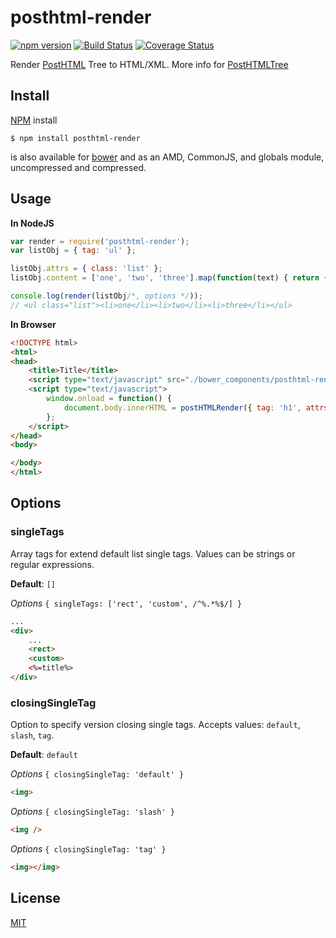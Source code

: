 # posthtml-render
[![npm version](https://badge.fury.io/js/posthtml-render.svg)](http://badge.fury.io/js/posthtml-render)
[![Build Status](https://travis-ci.org/posthtml/posthtml-render.svg?branch=master)](https://travis-ci.org/posthtml/posthtml-render?branch=master)
[![Coverage Status](https://coveralls.io/repos/posthtml/posthtml-render/badge.svg?branch=master)](https://coveralls.io/r/posthtml/posthtml-render?branch=master)

Render [PostHTML](http://github.com/posthtml/posthtml) Tree to HTML/XML.
More info for [PostHTMLTree](https://github.com/posthtml/posthtml#posthtml-json-tree-example)

## Install

[NPM](http://npmjs.com) install
```
$ npm install posthtml-render
```
is also available for [bower](http://bower.io) and as an AMD, CommonJS, and globals module, uncompressed and compressed.


## Usage

__In NodeJS__

```js
var render = require('posthtml-render');
var listObj = { tag: 'ul' };

listObj.attrs = { class: 'list' };
listObj.content = ['one', 'two', 'three'].map(function(text) { return { tag: 'li', content: text }});

console.log(render(listObj/*, options */));
// <ul class="list"><li>one</li><li>two</li><li>three</li></ul>
```

__In Browser__

```html
<!DOCTYPE html>
<html>
<head>
    <title>Title</title>
    <script type="text/javascript" src="./bower_components/posthtml-render/posthtml-render.min.js"></script>
    <script type="text/javascript">
        window.onload = function() {
            document.body.innerHTML = postHTMLRender({ tag: 'h1', attrs: { style: 'color: red;' }, content: ['Title'] });
        };
    </script>
</head>
<body>

</body>
</html>
```

## Options

### singleTags
Array tags for extend default list single tags. Values can be strings or regular expressions.

__Default__: `[]`

*Options* `{ singleTags: ['rect', 'custom', /^%.*%$/] }`

```html
...
<div>
    ...
    <rect>
    <custom>
    <%=title%>
</div>
```


### closingSingleTag
Option to specify version closing single tags.
Accepts values: `default`, `slash`, `tag`.

__Default__: `default`

*Options* `{ closingSingleTag: 'default' }`

```html
<img>
```

*Options* `{ closingSingleTag: 'slash' }`

```html
<img />
```

*Options* `{ closingSingleTag: 'tag' }`

```html
<img></img>
```

## License

[MIT](LICENSE)
